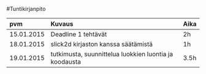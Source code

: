 ﻿#Tuntikirjanpito

| pvm    		| Kuvaus        | Aika  |
|:--------------|:--------------|:----- |
| 15.01.2015    | Deadline 1 tehtävät | 2h |
| 18.01.2015    | slick2d kirjaston kanssa säätämistä | 1h |
| 19.01.2015    | tutkimusta, suunnittelua luokkien luontia ja koodausta | 3.5h |